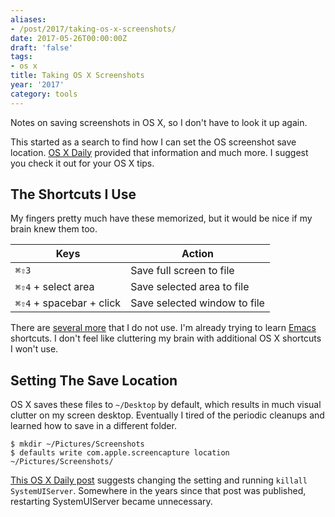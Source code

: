 ```yaml
---
aliases:
- /post/2017/taking-os-x-screenshots/
date: 2017-05-26T00:00:00Z
draft: 'false'
tags:
- os x
title: Taking OS X Screenshots
year: '2017'
category: tools
---
```

Notes on saving screenshots in OS X, so I don't have to look it up again.
<!-- TEASER_END -->

This started as a search to find how I can set the OS screenshot save location. [OS X Daily][] provided
that information and much more. I suggest you check it out for your OS X tips.

[OS X Daily]: http://osxdaily.com/

## The Shortcuts I Use

My fingers pretty much have these memorized, but it would be nice if my brain knew them too.

Keys                     | Action
-------------------------|------------------------------
`⌘⇧3`                    | Save full screen to file
`⌘⇧4` + select area      | Save selected area to file
`⌘⇧4` + spacebar + click | Save selected window to file

There are [several more][] that I do not use. I'm already trying to learn [Emacs][] shortcuts. I don't feel
like cluttering my brain with additional OS X shortcuts I won't use.

[several more]: http://osxdaily.com/2010/06/09/screen-capture-in-mac-os-x/
[Emacs]: /tags/emacs/

## Setting The Save Location

OS X saves these files to `~/Desktop` by default, which results in much visual clutter on my screen
desktop. Eventually I tired of the periodic cleanups and learned how to save in a different folder.
 
``` shell
$ mkdir ~/Pictures/Screenshots
$ defaults write com.apple.screencapture location ~/Pictures/Screenshots/
```

[This OS X Daily post][] suggests changing the setting and running `killall SystemUIServer`. Somewhere in the
years since that post was published, restarting SystemUIServer became unnecessary.

[This OS X Daily post]: http://osxdaily.com/2011/01/26/change-the-screenshot-save-file-location-in-mac-os-x/
